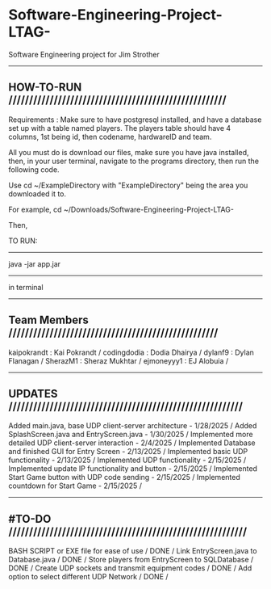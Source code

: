# Software-Engineering-Project-LTAG-
Software Engineering project for Jim Strother

----------------------------------------------------------------
HOW-TO-RUN /////////////////////////////////////////////////////
----------------------------------------------------------------

Requirements :
Make sure to have postgresql installed, and have a database set up with a table named players.
The players table should have 4 columns, 1st being id, then codename, hardwareID and team.

All you must do is download our files, make sure you have java installed, then, in your user terminal, navigate to the programs directory, then run the following code.

Use cd ~/ExampleDirectory with "ExampleDirectory" being the area you downloaded it to.

For example, cd ~/Downloads/Software-Engineering-Project-LTAG-

Then, 

TO RUN:
*****************
java -jar app.jar
*****************
in terminal

----------------------------------------------------------------
Team Members ///////////////////////////////////////////////////
----------------------------------------------------------------
kaipokrandt : Kai Pokrandt /
codingdodia : Dodia Dhairya /
dylanf9     : Dylan Flanagan /
SherazM1    : Sheraz Mukhtar /
ejmoneyyy1  : EJ Alobuia /

-----------------------------------------------------------------
UPDATES /////////////////////////////////////////////////////////
-----------------------------------------------------------------
Added main.java, base UDP client-server architecture     - 1/28/2025 /
Added SplashScreen.java and EntryScreen.java             - 1/30/2025 /
Implemented more detailed UDP client-server interaction  - 2/4/2025  /
Implemented Database and finished GUI for Entry Screen   - 2/13/2025 /
Implemented basic UDP functionality                      - 2/13/2025 /
Implemented UDP functionality                            - 2/15/2025 /
Implemented update IP functionality and button           - 2/15/2025 /
Implemented Start Game button with UDP code sending      - 2/15/2025 /
Implemented countdown for Start Game                     - 2/15/2025 /

-----------------------------------------------------------------
#TO-DO //////////////////////////////////////////////////////////
-----------------------------------------------------------------

BASH SCRIPT or EXE file for ease of use / DONE /
Link EntryScreen.java to Database.java / DONE /
Store players from EntryScreen to SQLDatabase / DONE /
Create UDP sockets and transmit equipment codes / DONE /
Add option to select different UDP Network / DONE /



